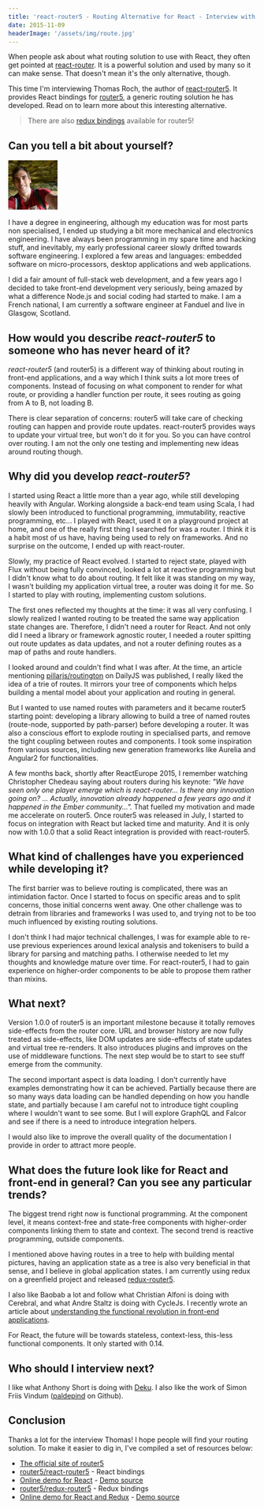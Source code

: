 ```yaml
---
title: 'react-router5 - Routing Alternative for React - Interview with Thomas Roch'
date: 2015-11-09
headerImage: '/assets/img/route.jpg'
---
```


When people ask about what routing solution to use with React, they often get pointed at [react-router](https://github.com/reactjs/react-router). It is a powerful solution and used by many so it can make sense. That doesn't mean it's the only alternative, though.

This time I'm interviewing Thomas Roch, the author of [react-router5](https://github.com/router5/react-router5). It provides React bindings for [router5](https://router5.github.io/), a generic routing solution he has developed. Read on to learn more about this interesting alternative.

> There are also [redux bindings](https://github.com/router5/redux-router5) available for router5!

## Can you tell a bit about yourself?

<p>
<span class="author">
  <img src="/assets/img/roch.jpg" alt="Thomas Roch" class='author' width='100' height='100' />
</span>
</p>

I have a degree in engineering, although my education was for most parts non specialised, I ended up studying a bit more mechanical and electronics engineering. I have always been programming in my spare time and hacking stuff, and inevitably, my early professional career slowly drifted towards software engineering. I explored a few areas and languages: embedded software on micro-processors, desktop applications and web applications.

I did a fair amount of full-stack web development, and a few years ago I decided to take front-end development very seriously, being amazed by what a difference Node.js and social coding had started to make. I am a French national, I am currently a software engineer at Fanduel and live in Glasgow, Scotland.

## How would you describe *react-router5* to someone who has never heard of it?

*react-router5* (and router5) is a different way of thinking about routing in front-end applications, and a way which I think suits a lot more trees of components. Instead of focusing on what component to render for what route, or providing a handler function per route, it sees routing as going from A to B, not loading B.

There is clear separation of concerns: router5 will take care of checking routing can happen and provide route updates. react-router5 provides ways to update your virtual tree, but won't do it for you. So you can have control over routing. I am not the only one testing and implementing new ideas around routing though.

## Why did you develop *react-router5*?

I started using React a little more than a year ago, while still developing heavily with Angular. Working alongside a back-end team using Scala, I had slowly been introduced to functional programming, immutability, reactive programming, etc... I played with React, used it on a playground project at home, and one of the really first thing I searched for was a router. I think it is a habit most of us have, having being used to rely on frameworks. And no surprise on the outcome, I ended up with react-router.

Slowly, my practice of React evolved. I started to reject state, played with Flux without being fully convinced, looked a lot at reactive programming but I didn't know what to do about routing. It felt like it was standing on my way, I wasn't building my application virtual tree, a router was doing it for me. So I started to play with routing, implementing custom solutions.

The first ones reflected my thoughts at the time: it was all very confusing. I slowly realized I wanted routing to be treated the same way application state changes are. Therefore, I didn't need a router for React. And not only did I need a library or framework agnostic router, I needed a router spitting out route updates as data updates, and not a router defining routes as a map of paths and route handlers.

I looked around and couldn't find what I was after. At the time, an article mentioning [pillarjs/routington](https://github.com/pillarjs/routington) on DailyJS was published, I really liked the idea of a trie of routes. It mirrors your tree of components which helps building a mental model about your application and routing in general.

But I wanted to use named routes with parameters and it became router5 starting point: developing a library allowing to build a tree of named routes (route-node, supported by path-parser) before developing a router. It was also a conscious effort to explode routing in specialised parts, and remove the tight coupling between routes and components. I took some inspiration from various sources, including new generation frameworks like Aurelia and Angular2 for functionalities.

A few months back, shortly after ReactEurope 2015, I remember watching Christopher Chedeau saying about routers during his keynote: _"We have seen only one player emerge which is react-router... Is there any innovation going on? ... Actually, innovation already happened a few years ago and it happened in the Ember community..."._ That fuelled my motivation and made me accelerate on router5. Once router5 was released in July, I started to focus on integration with React but lacked time and maturity. And it is only now with 1.0.0 that a solid React integration is provided with react-router5.

## What kind of challenges have you experienced while developing it?

The first barrier was to believe routing is complicated, there was an intimidation factor. Once I started to focus on specific areas and to split concerns, those initial concerns went away. One other challenge was to detrain from libraries and frameworks I was used to, and trying not to be too much influenced by existing routing solutions.

I don't think I had major technical challenges, I was for example able to re-use previous experiences around lexical analysis and tokenisers to build a library for parsing and matching paths. I otherwise needed to let my thoughts and knowledge mature over time. For react-router5, I had to gain experience on higher-order components to be able to propose them rather than mixins.

## What next?

Version 1.0.0 of router5 is an important milestone because it totally removes side-effects from the router core. URL and browser history are now fully treated as side-effects, like DOM updates are side-effects of state updates and virtual tree re-renders. It also introduces plugins and improves on the use of middleware functions. The next step would be to start to see stuff emerge from the community.

The second important aspect is data loading. I don't currently have examples demonstrating how it can be achieved. Partially because there are so many ways data loading can be handled depending on how you handle state, and partially because I am careful not to introduce tight coupling where I wouldn't want to see some. But I will explore GraphQL and Falcor and see if there is a need to introduce integration helpers.

I would also like to improve the overall quality of the documentation I provide in order to attract more people.

## What does the future look like for React and front-end in general? Can you see any particular trends?

The biggest trend right now is functional programming. At the component level, it means context-free and state-free components with higher-order components linking them to state and context. The second trend is reactive programming, outside components.

I mentioned above having routes in a tree to help with building mental pictures, having an application state as a tree is also very beneficial in that sense, and I believe in global application states. I am currently using redux on a greenfield project and released [redux-router5](https://github.com/router5/redux-router5).

I also like Baobab a lot and follow what Christian Alfoni is doing with Cerebral, and what Andre Staltz is doing with CycleJs. I recently wrote an article about [understanding the functional revolution in front-end applications](http://blog.reactandbethankful.com/posts/2015/09/15/understanding-the-functional-revolution/).

For React, the future will be towards stateless, context-less, this-less functional components. It only started with 0.14.

## Who should I interview next?

I like what Anthony Short is doing with [Deku](https://github.com/dekujs/deku). I also like the work of Simon Friis Vindum ([paldepind](https://github.com/paldepind) on Github).

## Conclusion

Thanks a lot for the interview Thomas! I hope people will find your routing solution. To make it easier to dig in, I've compiled a set of resources below:

* [The official site of router5](https://router5.github.io/)
* [router5/react-router5](https://github.com/router5/react-router5) - React bindings
* [Online demo for React](https://router5.github.io/docs/with-react.html#/inbox) - [Demo source](https://github.com/router5/examples/tree/master/apps/react)
* [router5/redux-router5](https://github.com/router5/redux-router5) - Redux bindings
* [Online demo for React and Redux](https://router5.github.io/docs/with-react-redux.html#/inbox) - [Demo source](https://github.com/router5/examples/tree/master/apps/react-redux)
